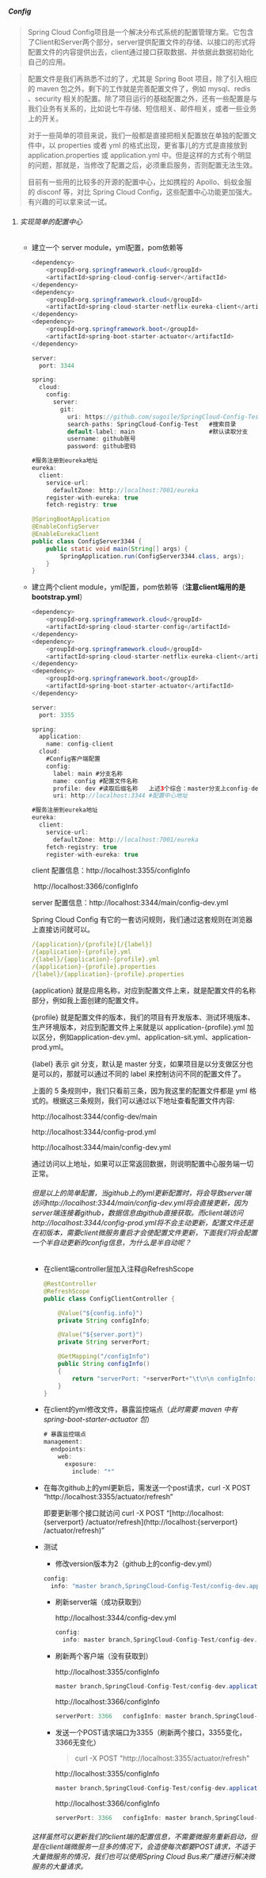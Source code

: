 ##### Config

> Spring Cloud Config项目是一个解决分布式系统的配置管理方案。它包含了Client和Server两个部分，server提供配置文件的存储、以接口的形式将配置文件的内容提供出去，client通过接口获取数据、并依据此数据初始化自己的应用。

>  配置文件是我们再熟悉不过的了，尤其是 Spring Boot 项目，除了引入相应的 maven 包之外，剩下的工作就是完善配置文件了，例如 mysql、redis 、security 相关的配置。除了项目运行的基础配置之外，还有一些配置是与我们业务有关系的，比如说七牛存储、短信相关、邮件相关，或者一些业务上的开关。
>
> 对于一些简单的项目来说，我们一般都是直接把相关配置放在单独的配置文件中，以 properties 或者 yml 的格式出现，更省事儿的方式是直接放到 application.properties 或 application.yml 中。但是这样的方式有个明显的问题，那就是，当修改了配置之后，必须重启服务，否则配置无法生效。
>
> 目前有一些用的比较多的开源的配置中心，比如携程的 Apollo、蚂蚁金服的 disconf 等，对比 Spring Cloud Config，这些配置中心功能更加强大。有兴趣的可以拿来试一试。

1. ###### 实现简单的配置中心

   + 建立一个 server module，yml配置，pom依赖等

     ```java
     <dependency>
         <groupId>org.springframework.cloud</groupId>
         <artifactId>spring-cloud-config-server</artifactId>
     </dependency>
     <dependency>
         <groupId>org.springframework.cloud</groupId>
         <artifactId>spring-cloud-starter-netflix-eureka-client</artifactId>
     </dependency>
     <dependency>
         <groupId>org.springframework.boot</groupId>
         <artifactId>spring-boot-starter-actuator</artifactId>
     </dependency>
     ```

     ```java
     server:
       port: 3344
     
     spring:
       cloud:
         config:
           server:
             git:
               uri: https://github.com/sugoile/SpringCloud-Config-Test.git   #GitHub上面的git仓库名字
               search-paths: SpringCloud-Config-Test   #搜索目录
               default-label: main                     #默认读取分支
               username: github账号
               password: github密码
     
     #服务注册到eureka地址
     eureka:
       client:
         service-url:
           defaultZone: http://localhost:7001/eureka
         register-with-eureka: true
         fetch-registry: true
     ```

     ```java
     @SpringBootApplication
     @EnableConfigServer
     @EnableEurekaClient
     public class ConfigServer3344 {
         public static void main(String[] args) {
             SpringApplication.run(ConfigServer3344.class, args);
         }
     }
     ```

   + 建立两个client module，yml配置，pom依赖等（**注意client端用的是bootstrap.yml**）

     ```java
     <dependency>
         <groupId>org.springframework.cloud</groupId>
         <artifactId>spring-cloud-starter-config</artifactId>
     </dependency>
     <dependency>
         <groupId>org.springframework.cloud</groupId>
         <artifactId>spring-cloud-starter-netflix-eureka-client</artifactId>
     </dependency>
     <dependency>
         <groupId>org.springframework.boot</groupId>
         <artifactId>spring-boot-starter-actuator</artifactId>
     </dependency>
     ```

     ```java
     server:
       port: 3355
     
     spring:
       application:
         name: config-client
       cloud:
         #Config客户端配置
         config:
           label: main #分支名称
           name: config #配置文件名称
           profile: dev #读取后缀名称   上述3个综合：master分支上config-dev.yml的配置文件被读取http://localhost:3344/main/config-dev.yml
           uri: http://localhost:3344 #配置中心地址
     
     #服务注册到eureka地址
     eureka:
       client:
         service-url:
           defaultZone: http://localhost:7001/eureka
         fetch-registry: true
         register-with-eureka: true
     ```

     client 配置信息：http://localhost:3355/configInfo

     ​							  http://localhost:3366/configInfo

     server 配置信息：http://localhost:3344/main/config-dev.yml

     Spring Cloud Config 有它的一套访问规则，我们通过这套规则在浏览器上直接访问就可以。

     ```yaml
     /{application}/{profile}[/{label}]
     /{application}-{profile}.yml
     /{label}/{application}-{profile}.yml
     /{application}-{profile}.properties
     /{label}/{application}-{profile}.properties
     ```

     {application} 就是应用名称，对应到配置文件上来，就是配置文件的名称部分，例如我上面创建的配置文件。

     {profile} 就是配置文件的版本，我们的项目有开发版本、测试环境版本、生产环境版本，对应到配置文件上来就是以 application-{profile}.yml 加以区分，例如application-dev.yml、application-sit.yml、application-prod.yml。

     {label} 表示 git 分支，默认是 master 分支，如果项目是以分支做区分也是可以的，那就可以通过不同的 label 来控制访问不同的配置文件了。

     上面的 5 条规则中，我们只看前三条，因为我这里的配置文件都是 yml 格式的。根据这三条规则，我们可以通过以下地址查看配置文件内容:

     http://localhost:3344/config-dev/main

     http://localhost:3344/config-prod.yml

     http://localhost:3344/main/config-dev.yml

     通过访问以上地址，如果可以正常返回数据，则说明配置中心服务端一切正常。

     ###### 但是以上的简单配置，当github上的yml更新配置时，将会导致server端访问http://localhost:3344/main/config-dev.yml将会直接更新，因为server端连接着github，数据信息由github直接获取。而client端访问http://localhost:3344/config-prod.yml将不会主动更新，配置文件还是在初版本，需要client微服务重启才会使配置文件更新，下面我们将会配置一个半自动更新的config信息，为什么是半自动呢？

     + 在client端controller层加入注释@RefreshScope

       ```java
       @RestController
       @RefreshScope
       public class ConfigClientController {
       
           @Value("${config.info}")
           private String configInfo;
       
           @Value("${server.port}")
           private String serverPort;
       
           @GetMapping("/configInfo")
           public String configInfo()
           {
               return "serverPort: "+serverPort+"\t\n\n configInfo: "+configInfo;
           }
       }
       ```

     + 在client的yml修改文件，暴露监控端点（*此时需要 maven 中有 spring-boot-starter-actuator 包*）

       ```java
       # 暴露监控端点
       management:
         endpoints:
           web:
             exposure:
               include: "*"
       ```

     + 在每次github上的yml更新后，需发送一个post请求，curl -X POST “http://localhost:3355/actuator/refresh”

       即要更新哪个接口就访问 curl -X POST “[http://localhost:{serverport} /actuator/refresh](http://localhost:{serverport} /actuator/refresh)”

     + 测试

       + 修改version版本为2（github上的config-dev.yml）

       ```java
       config:
         info: "master branch,SpringCloud-Config-Test/config-dev.application version=2"
       ```

       + 刷新server端（成功获取到）

         http://localhost:3344/config-dev.yml

         ```java
         config:
           info: master branch,SpringCloud-Config-Test/config-dev.application version=2
         ```

       + 刷新两个客户端（没有获取到）

         http://localhost:3355/configInfo

         ```java
         master branch,SpringCloud-Config-Test/config-dev.application version=1
         ```

         http://localhost:3366/configInfo

          ```java
         serverPort: 3366	configInfo: master branch,SpringCloud-Config-Test/config-dev.application version=1
          ```

         

       + 发送一个POST请求端口为3355（刷新两个接口，3355变化，3366无变化）

         > curl -X POST "http://localhost:3355/actuator/refresh"
         
         http://localhost:3355/configInfo

         ```java
         master branch,SpringCloud-Config-Test/config-dev.application version=2
         ```

         http://localhost:3366/configInfo

         ```java
         serverPort: 3366	configInfo: master branch,SpringCloud-Config-Test/config-dev.application version=1
         ```

         

     ###### 这样虽然可以更新我们的client端的配置信息，不需要微服务重新启动，但是在client端微服务一旦多的情况下，会造使每次都要POST请求，不适于大量微服务的情况，我们也可以使用Spring Cloud Bus来广播进行解决微服务的大量请求。